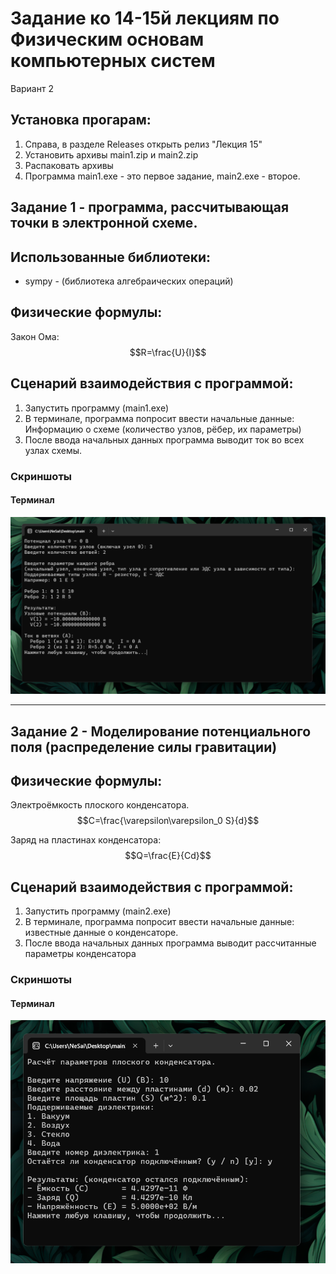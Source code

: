 ﻿# Задание ко 14-15й лекциям по Физическим основам компьютерных систем

Вариант 2

## Установка прогарам:

1. Справа, в разделе Releases открыть релиз "Лекция 15"
2. Установить архивы main1.zip и main2.zip
3. Распаковать архивы
4. Программа main1.exe - это первое задание, main2.exe - второе.

## Задание 1 - программа, рассчитывающая точки в электронной схеме.

## Использованные библиотеки:

- sympy - (библиотека алгебраических операций)

## Физические формулы:

Закон Ома:
$$R=\frac{U}{I}$$

## Сценарий взаимодействия с программой:

1. Запустить программу (main1.exe)
2. В терминале, программа попросит ввести начальные данные: Информацию о схеме (количество узлов, рёбер, их параметры)
3. После ввода начальных данных программа выводит ток во всех узлах схемы.

### Скриншоты

#### Терминал

![terminal1](images/terminal1.png)


--- 


## Задание 2 - Моделирование потенциального поля (распределение силы гравитации)

## Физические формулы:

Электроёмкость плоского конденсатора.
$$C=\frac{\varepsilon\varepsilon_0 S}{d}$$

Заряд на пластинах конденсатора:
$$Q=\frac{E}{Cd}$$

## Сценарий взаимодействия с программой:

1. Запустить программу (main2.exe)
2. В терминале, программа попросит ввести начальные данные: известные данные о конденсаторе.
3. После ввода начальных данных программа выводит рассчитанные параметры конденсатора

### Скриншоты

#### Терминал

![terminal2](images/terminal2.png)
